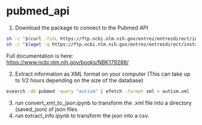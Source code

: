 # pubmed_api

1) Download the package to connect to the Pubmed API

```bash
sh -c "$(curl -fsSL https://ftp.ncbi.nlm.nih.gov/entrez/entrezdirect/install-edirect.sh)"
sh -c "$(wget -q https://ftp.ncbi.nlm.nih.gov/entrez/entrezdirect/install-edirect.sh -O -)"
```

Full documentation is here: <https://www.ncbi.nlm.nih.gov/books/NBK179288/>

2) Extract information as XML format on your computer (This can take up to 1/2 hours depending on the size of the database)

```bash
esearch -db pubmed -query "autism" | efetch -format xml > autism.xml
```

3) run convert_xml_to_json.ipynb to transform the .xml file into a directory (saved_json) of json files
4) run extract_info.ipynb to transform the json into a csv.
